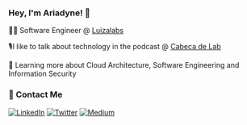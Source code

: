### Hey, I'm Ariadyne! 👋


👩‍💻 Software Engineer @ [Luizalabs](https://github.com/luizalabs/)

🎙️I like to talk about technology in the podcast @ [Cabeca de Lab](http://www.cabecadelab.com.br/)

🌱 Learning more about Cloud Architecture, Software Engineering and Information Security



### :handshake: Contact Me

<a href="https://br.linkedin.com/in/ariadyneoliveira"><img alt="LinkedIn" src="https://img.shields.io/badge/LinkedIn-gray?style=flat-square&logo=linkedin"></a>
<a href="https://twitter.com/trescores"><img alt="Twitter" src="https://img.shields.io/badge/Twitter-gray?style=flat-square&logo=twitter"></a>
<a href="https://medium.com/@ariadyneoliveira"><img alt="Medium" src="https://img.shields.io/badge/Medium-gray?style=flat-square&logo=medium"></a>


